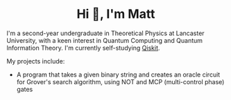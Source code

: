 <h1 align="center">Hi 👋, I'm Matt</h1>

I'm a second-year undergraduate in Theoretical Physics at Lancaster University, with a keen interest in Quantum Computing and Quantum Information Theory. I'm currently self-studying [Qiskit](https://qiskit.org/learn/).

My projects include:
* A program that takes a given binary string and creates an oracle circuit for Grover's search algorithm, using NOT and MCP (multi-control phase) gates
